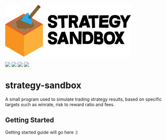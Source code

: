 ![demopic](img/strategysandbox_logo.png)


![](https://img.shields.io/github/license/robswc/strategy-sandbox?style=for-the-badge)
![](https://img.shields.io/github/repo-size/robswc/strategy-sandbox?style=for-the-badge)
![](https://img.shields.io/github/commit-activity/y/robswc/strategy-sandbox?style=for-the-badge)
![](https://img.shields.io/twitter/follow/robswc?style=for-the-badge)

# strategy-sandbox
A small program used to simulate trading strategy results, based on specific targets such as winrate, risk to reward ratio and fees.

## Getting Started

Getting started guide will go here :)